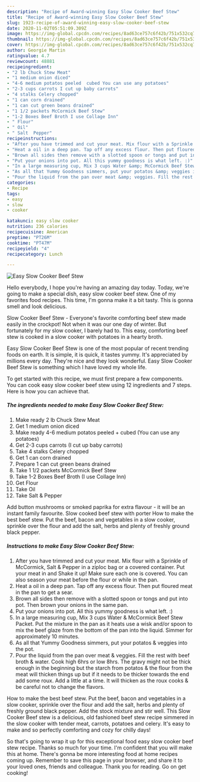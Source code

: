 ```yaml
---
description: "Recipe of Award-winning Easy Slow Cooker Beef Stew"
title: "Recipe of Award-winning Easy Slow Cooker Beef Stew"
slug: 1923-recipe-of-award-winning-easy-slow-cooker-beef-stew
date: 2020-11-02T05:51:09.309Z
image: https://img-global.cpcdn.com/recipes/8ad63ce757c6f42b/751x532cq70/easy-slow-cooker-beef-stew-recipe-main-photo.jpg
thumbnail: https://img-global.cpcdn.com/recipes/8ad63ce757c6f42b/751x532cq70/easy-slow-cooker-beef-stew-recipe-main-photo.jpg
cover: https://img-global.cpcdn.com/recipes/8ad63ce757c6f42b/751x532cq70/easy-slow-cooker-beef-stew-recipe-main-photo.jpg
author: Georgie Martin
ratingvalue: 4.7
reviewcount: 48881
recipeingredient:
- "2 lb Chuck Stew Meat"
- "1 medium onion diced"
- "4-6 medium potatos peeled  cubed You can use any potatoes"
- "2-3 cups carrots I cut up baby carrots"
- "4 stalks Celery chopped"
- "1 can corn drained"
- "1 can cut green beans drained"
- "1 1/2 packets McCormick Beef Stew"
- "1-2 Boxes Beef Broth I use Collage Inn"
- " Flour"
- " Oil"
- " Salt  Pepper"
recipeinstructions:
- "After you have trimmed and cut your meat. Mix flour with a Sprinkle of McCormick, Salt &amp; Pepper in a ziploc bag or a covered container. Put your meat in and Shake it up! Make sure each one is covered. You can also season your meat before the flour or while in the pan."
- "Heat a oil in a deep pan. Tap off any excess flour. Then put floured meat in the pan to get a sear."
- "Brown all sides then remove with a slotted spoon or tongs and put into pot. Then brown your onions in the same pan."
- "Put your onions into pot. All this yummy goodness is what left. :)"
- "In a large measuring cup, Mix 3 cups Water &amp; McCormick Beef Stew Packet. Put the mixture in the pan as it heats use a wisk and/or spoon to mix the beef glaze from the bottom of the pan into the liquid. Simmer for approximately 10 minutes."
- "As all that Yummy Goodness simmers, put your potatos &amp; veggies into the pot."
- "Pour the liquid from the pan over meat &amp; veggies. Fill the rest with beef broth &amp; water. Cook high 6hrs or low 8hrs. The gravy might not be thick enough in the beginning but the starch from potatos &amp; the flour from the meat will thicken things up but if it needs to be thicker towards the end add some roux. Add a little at a time. It will thicken as the roux cooks &amp; be careful not to change the flavors."
categories:
- Recipe
tags:
- easy
- slow
- cooker

katakunci: easy slow cooker 
nutrition: 236 calories
recipecuisine: American
preptime: "PT26M"
cooktime: "PT47M"
recipeyield: "4"
recipecategory: Lunch

---
```



![Easy Slow Cooker Beef Stew](https://img-global.cpcdn.com/recipes/8ad63ce757c6f42b/751x532cq70/easy-slow-cooker-beef-stew-recipe-main-photo.jpg)

Hello everybody, I hope you're having an amazing day today. Today, we're going to make a special dish, easy slow cooker beef stew. One of my favorites food recipes. This time, I'm gonna make it a bit tasty. This is gonna smell and look delicious.

Slow Cooker Beef Stew - Everyone&#39;s favorite comforting beef stew made easily in the crockpot! Not when it was our one day of winter. But fortunately for my slow cooker, I barely had to. This easy, comforting beef stew is cooked in a slow cooker with potatoes in a hearty broth.

Easy Slow Cooker Beef Stew is one of the most popular of recent trending foods on earth. It is simple, it is quick, it tastes yummy. It's appreciated by millions every day. They're nice and they look wonderful. Easy Slow Cooker Beef Stew is something which I have loved my whole life.


To get started with this recipe, we must first prepare a few components. You can cook easy slow cooker beef stew using 12 ingredients and 7 steps. Here is how you can achieve that.

<!--inarticleads1-->

##### The ingredients needed to make Easy Slow Cooker Beef Stew:

1. Make ready 2 lb Chuck Stew Meat
1. Get 1 medium onion diced
1. Make ready 4-6 medium potatos peeled + cubed (You can use any potatoes)
1. Get 2-3 cups carrots (I cut up baby carrots)
1. Take 4 stalks Celery chopped
1. Get 1 can corn drained
1. Prepare 1 can cut green beans drained
1. Take 1 1/2 packets McCormick Beef Stew
1. Take 1-2 Boxes Beef Broth (I use Collage Inn)
1. Get  Flour
1. Take  Oil
1. Take  Salt &amp; Pepper


Add button mushrooms or smoked paprika for extra flavour - it will be an instant family favourite. Slow cooked beef stew with porter How to make the best beef stew. Put the beef, bacon and vegetables in a slow cooker, sprinkle over the flour and add the salt, herbs and plenty of freshly ground black pepper. 

<!--inarticleads2-->

##### Instructions to make Easy Slow Cooker Beef Stew:

1. After you have trimmed and cut your meat. Mix flour with a Sprinkle of McCormick, Salt &amp; Pepper in a ziploc bag or a covered container. Put your meat in and Shake it up! Make sure each one is covered. You can also season your meat before the flour or while in the pan.
1. Heat a oil in a deep pan. Tap off any excess flour. Then put floured meat in the pan to get a sear.
1. Brown all sides then remove with a slotted spoon or tongs and put into pot. Then brown your onions in the same pan.
1. Put your onions into pot. All this yummy goodness is what left. :)
1. In a large measuring cup, Mix 3 cups Water &amp; McCormick Beef Stew Packet. Put the mixture in the pan as it heats use a wisk and/or spoon to mix the beef glaze from the bottom of the pan into the liquid. Simmer for approximately 10 minutes.
1. As all that Yummy Goodness simmers, put your potatos &amp; veggies into the pot.
1. Pour the liquid from the pan over meat &amp; veggies. Fill the rest with beef broth &amp; water. Cook high 6hrs or low 8hrs. The gravy might not be thick enough in the beginning but the starch from potatos &amp; the flour from the meat will thicken things up but if it needs to be thicker towards the end add some roux. Add a little at a time. It will thicken as the roux cooks &amp; be careful not to change the flavors.


How to make the best beef stew. Put the beef, bacon and vegetables in a slow cooker, sprinkle over the flour and add the salt, herbs and plenty of freshly ground black pepper. Add the stock mixture and stir well. This Slow Cooker Beef stew is a delicious, old fashioned beef stew recipe simmered in the slow cooker with tender meat, carrots, potatoes and celery. It&#39;s easy to make and so perfectly comforting and cozy for chilly days! 

So that's going to wrap it up for this exceptional food easy slow cooker beef stew recipe. Thanks so much for your time. I'm confident that you will make this at home. There's gonna be more interesting food at home recipes coming up. Remember to save this page in your browser, and share it to your loved ones, friends and colleague. Thank you for reading. Go on get cooking!
